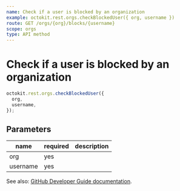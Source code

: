 ```yaml
---
name: Check if a user is blocked by an organization
example: octokit.rest.orgs.checkBlockedUser({ org, username })
route: GET /orgs/{org}/blocks/{username}
scope: orgs
type: API method
---
```


# Check if a user is blocked by an organization

```js
octokit.rest.orgs.checkBlockedUser({
  org,
  username,
});
```

## Parameters

<table>
  <thead>
    <tr>
      <th>name</th>
      <th>required</th>
      <th>description</th>
    </tr>
  </thead>
  <tbody>
    <tr><td>org</td><td>yes</td><td>

</td></tr>
<tr><td>username</td><td>yes</td><td>

</td></tr>
  </tbody>
</table>

See also: [GitHub Developer Guide documentation](https://docs.github.com/rest/reference/orgs#check-if-a-user-is-blocked-by-an-organization).

